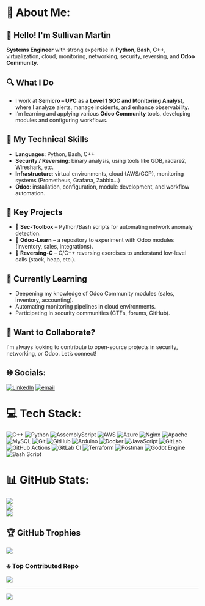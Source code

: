# 💫 About Me:
## 👋 Hello! I'm Sullivan Martin
**Systems Engineer** with strong expertise in **Python, Bash, C++**, virtualization, cloud, monitoring, networking, security, reversing, and **Odoo Community**.

## 🔍 What I Do
- I work at **Semicro – UPC** as a **Level 1 SOC and Monitoring Analyst**, where I analyze alerts, manage incidents, and enhance observability.
- I’m learning and applying various **Odoo Community** tools, developing modules and configuring workflows.

## 🧰 My Technical Skills
- **Languages**: Python, Bash, C++
- **Security / Reversing**: binary analysis, using tools like GDB, radare2, Wireshark, etc.
- **Infrastructure**: virtual environments, cloud (AWS/GCP), monitoring systems (Prometheus, Grafana, Zabbix…)
- **Odoo**: installation, configuration, module development, and workflow automation.

## 📂 Key Projects
- **🔐 Sec‑Toolbox** – Python/Bash scripts for automating network anomaly detection.
- **🔄 Odoo‑Learn** – a repository to experiment with Odoo modules (inventory, sales, integrations).
- **🐍 Reversing‑C** – C/C++ reversing exercises to understand low‑level calls (stack, heap, etc.).

## 🌱 Currently Learning
- Deepening my knowledge of Odoo Community modules (sales, inventory, accounting).
- Automating monitoring pipelines in cloud environments.
- Participating in security communities (CTFs, forums, GitHub).

## 🤝 Want to Collaborate?
I'm always looking to contribute to open-source projects in security, networking, or Odoo. Let’s connect!




## 🌐 Socials:
[![LinkedIn](https://img.shields.io/badge/LinkedIn-%230077B5.svg?logo=linkedin&logoColor=white)](https://linkedin.com/in/sullivan-martin-guiton) [![email](https://img.shields.io/badge/Email-D14836?logo=gmail&logoColor=white)](mailto:sulli.martin@gmail.com) 

# 💻 Tech Stack:
![C++](https://img.shields.io/badge/c++-%2300599C.svg?style=for-the-badge&logo=c%2B%2B&logoColor=white) ![Python](https://img.shields.io/badge/python-3670A0?style=for-the-badge&logo=python&logoColor=ffdd54) ![AssemblyScript](https://img.shields.io/badge/assembly%20script-%23000000.svg?style=for-the-badge&logo=assemblyscript&logoColor=white) ![AWS](https://img.shields.io/badge/AWS-%23FF9900.svg?style=for-the-badge&logo=amazon-aws&logoColor=white) ![Azure](https://img.shields.io/badge/azure-%230072C6.svg?style=for-the-badge&logo=microsoftazure&logoColor=white) ![Nginx](https://img.shields.io/badge/nginx-%23009639.svg?style=for-the-badge&logo=nginx&logoColor=white) ![Apache](https://img.shields.io/badge/apache-%23D42029.svg?style=for-the-badge&logo=apache&logoColor=white) ![MySQL](https://img.shields.io/badge/mysql-4479A1.svg?style=for-the-badge&logo=mysql&logoColor=white) ![Git](https://img.shields.io/badge/git-%23F05033.svg?style=for-the-badge&logo=git&logoColor=white) ![GitHub](https://img.shields.io/badge/github-%23121011.svg?style=for-the-badge&logo=github&logoColor=white) ![Arduino](https://img.shields.io/badge/-Arduino-00979D?style=for-the-badge&logo=Arduino&logoColor=white) ![Docker](https://img.shields.io/badge/docker-%230db7ed.svg?style=for-the-badge&logo=docker&logoColor=white) ![JavaScript](https://img.shields.io/badge/javascript-%23323330.svg?style=for-the-badge&logo=javascript&logoColor=%23F7DF1E) ![GitLab](https://img.shields.io/badge/gitlab-%23181717.svg?style=for-the-badge&logo=gitlab&logoColor=white) ![GitHub Actions](https://img.shields.io/badge/github%20actions-%232671E5.svg?style=for-the-badge&logo=githubactions&logoColor=white) ![GitLab CI](https://img.shields.io/badge/gitlab%20CI-%23181717.svg?style=for-the-badge&logo=gitlab&logoColor=white) ![Terraform](https://img.shields.io/badge/terraform-%235835CC.svg?style=for-the-badge&logo=terraform&logoColor=white) ![Postman](https://img.shields.io/badge/Postman-FF6C37?style=for-the-badge&logo=postman&logoColor=white) ![Godot Engine](https://img.shields.io/badge/GODOT-%23FFFFFF.svg?style=for-the-badge&logo=godot-engine) ![Bash Script](https://img.shields.io/badge/bash_script-%23121011.svg?style=for-the-badge&logo=gnu-bash&logoColor=white)
# 📊 GitHub Stats:
![](https://github-readme-stats.vercel.app/api?username=sullimartin&theme=dark&hide_border=false&include_all_commits=true&count_private=true)<br/>
![](https://nirzak-streak-stats.vercel.app/?user=sullimartin&theme=dark&hide_border=false)<br/>
![](https://github-readme-stats.vercel.app/api/top-langs/?username=sullimartin&theme=dark&hide_border=false&include_all_commits=true&count_private=true&layout=compact)

## 🏆 GitHub Trophies
![](https://github-profile-trophy.vercel.app/?username=sullimartin&theme=radical&no-frame=false&no-bg=true&margin-w=4)

### 🔝 Top Contributed Repo
![](https://github-contributor-stats.vercel.app/api?username=sullimartin&limit=5&theme=dark&combine_all_yearly_contributions=true)

---
[![](https://visitcount.itsvg.in/api?id=sullimartin&icon=0&color=0)](https://visitcount.itsvg.in)

<!-- Proudly created with GPRM ( https://gprm.itsvg.in ) -->

